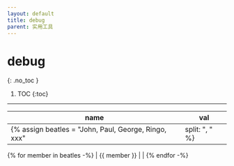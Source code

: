 ```yaml
---
layout: default
title: debug
parent: 实用工具
---
```


# debug
{: .no_toc }

1. TOC
{:toc}
---

|name|val|
|----|----|
{% assign beatles = "John, Paul, George, Ringo, xxx" | split: ", " %}
{% for member in beatles -%}
|  {{ member }} | |
{% endfor -%}


